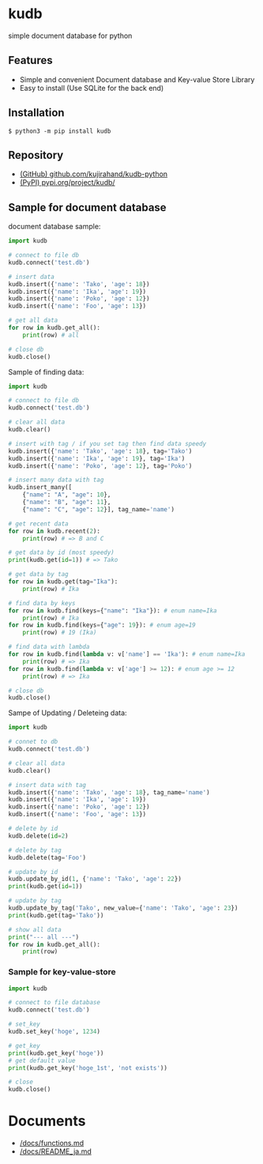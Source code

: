 # kudb

simple document database for python

## Features

- Simple and convenient Document database and Key-value Store Library
- Easy to install (Use SQLite for the back end)

## Installation

```
$ python3 -m pip install kudb
```

## Repository

- [(GitHub) github.com/kujirahand/kudb-python](https://github.com/kujirahand/kudb-python)
- [(PyPI) pypi.org/project/kudb/](https://pypi.org/project/kudb/)

## Sample for document database

document database sample:

```simple-doc.py
import kudb

# connect to file db
kudb.connect('test.db')

# insert data
kudb.insert({'name': 'Tako', 'age': 18})
kudb.insert({'name': 'Ika', 'age': 19})
kudb.insert({'name': 'Poko', 'age': 12})
kudb.insert({'name': 'Foo', 'age': 13})

# get all data
for row in kudb.get_all():
    print(row) # all

# close db
kudb.close()
```

Sample of finding data:

```simple-doc-find.py
import kudb

# connect to file db
kudb.connect('test.db')

# clear all data
kudb.clear()

# insert with tag / if you set tag then find data speedy
kudb.insert({'name': 'Tako', 'age': 18}, tag='Tako')
kudb.insert({'name': 'Ika', 'age': 19}, tag='Ika')
kudb.insert({'name': 'Poko', 'age': 12}, tag='Poko')

# insert many data with tag
kudb.insert_many([
    {"name": "A", "age": 10},
    {"name": "B", "age": 11},
    {"name": "C", "age": 12}], tag_name='name')

# get recent data
for row in kudb.recent(2):
    print(row) # => B and C

# get data by id (most speedy)
print(kudb.get(id=1)) # => Tako

# get data by tag
for row in kudb.get(tag="Ika"):
    print(row) # Ika

# find data by keys
for row in kudb.find(keys={"name": "Ika"}): # enum name=Ika
    print(row) # Ika
for row in kudb.find(keys={"age": 19}): # enum age=19
    print(row) # 19 (Ika)

# find data with lambda
for row in kudb.find(lambda v: v['name'] == 'Ika'): # enum name=Ika
    print(row) # => Ika
for row in kudb.find(lambda v: v['age'] >= 12): # enum age >= 12
    print(row) # => Ika

# close db
kudb.close()
```

Sampe of Updating / Deleteing data:

```samle-doc-update-delete.py
import kudb

# connet to db
kudb.connect('test.db')

# clear all data
kudb.clear()

# insert data with tag
kudb.insert({'name': 'Tako', 'age': 18}, tag_name='name')
kudb.insert({'name': 'Ika', 'age': 19})
kudb.insert({'name': 'Poko', 'age': 12})
kudb.insert({'name': 'Foo', 'age': 13})

# delete by id
kudb.delete(id=2)

# delete by tag
kudb.delete(tag='Foo')

# update by id
kudb.update_by_id(1, {'name': 'Tako', 'age': 22})
print(kudb.get(id=1))

# update by tag
kudb.update_by_tag('Tako', new_value={'name': 'Tako', 'age': 23})
print(kudb.get(tag='Tako'))

# show all data
print("--- all ---")
for row in kudb.get_all():
    print(row)
```

### Sample for key-value-store

```simple-kvs.py
import kudb

# connect to file database
kudb.connect('test.db')

# set_key
kudb.set_key('hoge', 1234)

# get_key
print(kudb.get_key('hoge'))
# get default value
print(kudb.get_key('hoge_1st', 'not exists'))

# close
kudb.close()
```

# Documents

- [/docs/functions.md](https://github.com/kujirahand/kudb-python/blob/main/docs/functions.md)
- [/docs/README_ja.md](https://github.com/kujirahand/kudb-python/blob/main/docs/README_ja.md)
